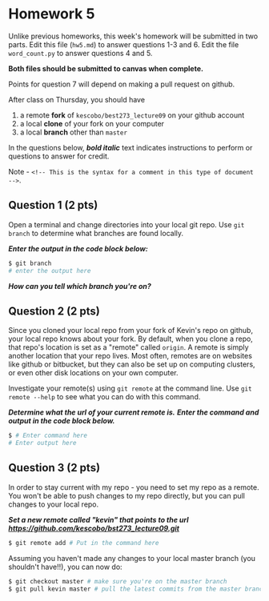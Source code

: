 # Homework 5

Unlike previous homeworks, this week's homework will be submitted in two parts.
Edit this file (`hw5.md`) to answer questions 1-3 and 6. Edit the file
`word_count.py` to answer questions 4 and 5.

**Both files should be submitted to canvas when complete.**

Points for question 7 will depend on making a pull request on github.

After class on Thursday, you should have

1. a remote **fork** of `kescobo/best273_lecture09` on your github account
2. a local **clone** of your fork on your computer
3. a local **branch** other than `master`

In the questions below, ***bold italic*** text indicates instructions to
perform or questions to answer for credit.

Note - `<!-- This is the syntax for a comment in this type of document -->`.

## Question 1 (2 pts)

Open a terminal and change directories into your local git repo.
Use `git branch` to determine what branches are found locally.

***Enter the output in the code block below:***

```sh
$ git branch
# enter the output here
```

***How can you tell which branch you're on?***

<!-- Put your answer here -->

## Question 2 (2 pts)

Since you cloned your local repo from your fork of Kevin's repo on github,
your local repo knows about your fork.
By default, when you clone a repo, that repo's location is set as a "remote"
called `origin`. A remote is simply another location that your repo lives.
Most often, remotes are on websites like github or bitbucket,
but they can also be set up on computing clusters,
or even other disk locations on your own computer.

Investigate your remote(s) using `git remote` at the command line.
Use `git remote --help` to see what you can do with this command.

***Determine what the url of your current remote is.***
***Enter the command and output in the code block below.***

```sh
$ # Enter command here
# Enter output here
```

## Question 3 (2 pts)

In order to stay current with my repo - you need to set my repo as a remote.
You won't be able to push changes to my repo directly, but you can pull changes
to your local repo.

***Set a new remote called "kevin" that points to the url***
***https://github.com/kescobo/bst273_lecture09.git***

```sh
$ git remote add # Put in the command here
```

Assuming you haven't made any changes to your local master branch
(you shouldn't have!!), you can now do:

```sh
$ git checkout master # make sure you're on the master branch
$ git pull kevin master # pull the latest commits from the master branch in my github repo
```
